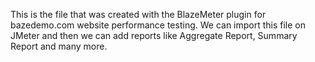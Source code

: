 This is the file that was created with the BlazeMeter plugin for bazedemo.com website performance testing. We can import this file on JMeter and then we can add reports like Aggregate Report, Summary Report and many more.
